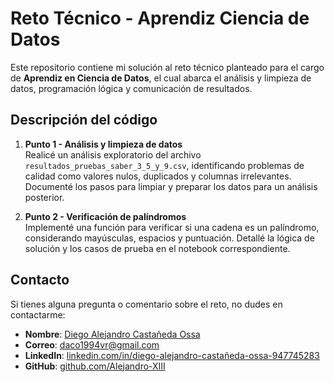 # **Reto Técnico - Aprendiz Ciencia de Datos**

Este repositorio contiene mi solución al reto técnico planteado para el cargo de **Aprendiz en Ciencia de Datos**, el cual abarca el análisis y limpieza de datos, programación lógica y comunicación de resultados.

## **Descripción del código**

1. **Punto 1 - Análisis y limpieza de datos**  
   Realicé un análisis exploratorio del archivo `resultados_pruebas_saber_3_5_y_9.csv`, identificando problemas de calidad como valores nulos, duplicados y columnas irrelevantes. Documenté los pasos para limpiar y preparar los datos para un análisis posterior.

2. **Punto 2 - Verificación de palíndromos**  
   Implementé una función para verificar si una cadena es un palíndromo, considerando mayúsculas, espacios y puntuación. Detallé la lógica de solución y los casos de prueba en el notebook correspondiente.

## **Contacto**

Si tienes alguna pregunta o comentario sobre el reto, no dudes en contactarme:

- **Nombre**: [Diego Alejandro Castañeda Ossa](https://www.linkedin.com/in/diego-alejandro-casta%C3%B1eda-ossa-947745283/)
- **Correo**: [daco1994vr@gmail.com](mailto:daco1994vr@gmail.com)
- **LinkedIn**: [linkedin.com/in/diego-alejandro-castañeda-ossa-947745283](https://www.linkedin.com/in/diego-alejandro-casta%C3%B1eda-ossa-947745283/)
- **GitHub**: [github.com/Alejandro-XIII](https://github.com/Alejandro-XIII)
